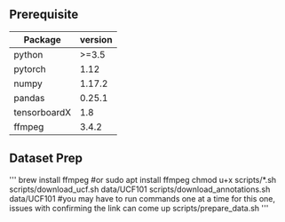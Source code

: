 ## Prerequisite
| **Package**    | **version**  |
|----------------|--------------|
| python         |  >=3.5       |
| pytorch        |  1.12        |
| numpy          |  1.17.2      |
| pandas         |  0.25.1      |
| tensorboardX   |  1.8         |
| ffmpeg	 |  3.4.2	|


## Dataset Prep
'''
brew install ffmpeg #or sudo apt install ffmpeg
chmod u+x scripts/*.sh
scripts/download_ucf.sh data/UCF101
scripts/download_annotations.sh data/UCF101 #you may have to run commands one at a time for this one, issues with confirming the link can come up
scripts/prepare_data.sh 
'''